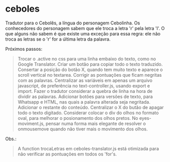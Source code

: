 # ceboles
Tradutor para o Cebolês, a língua do personagem Cebolinha. Os conhecedores do personagem sabem que ele troca a letra 'r' pela letra 'l'. O que alguns não sabem é que existe uma exceção para essa regra: ele não troca as letras se o 'r' for a última letra da palavra. 

Próximos passos:
> Trocar o .active no css para uma linha embaixo do texto, como no Google Translator.
> Criar um botão para copiar todo o texto traduzido.
> Consertar a posição do botão X, quando tem muito texto e aparece o scroll vertical no textarea.
> Corrigir as pontuações que ficam negritas com as palavras.
> Centralizar as variáveis em apenas um arquivo javascript, de preferência no text-controller.js, usando export e import.
> Fazer o tradutor considerar a quebra de linha na hora de dividir as palavras.
> Adicionar botões para versões de texto, para Whatsapp e HTML, nas quais a palavra alterada seja negritada.
> Adicionar o restante do conteúdo.
> Centralizar o X do butão de apagar todo o texto digitado.
> Considerar colocar o div do olhos no formato oval, para melhorar o posionamento dos olhos pretos.
> No eyes-moviment.js, pensar numa forma mais elegante de resolver o onmousemove quando não tiver mais o movimento dos olhos.

Obs.:
> A function trocaLetras em ceboles-translator.js está otimizada para não verificar as pontuações em todos os 'for's.
